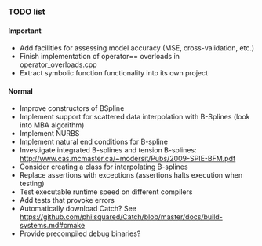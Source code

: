 ### TODO list

#### Important
- Add facilities for assessing model accuracy (MSE, cross-validation, etc.)
- Finish implementation of operator== overloads in operator_overloads.cpp
- Extract symbolic function functionality into its own project

#### Normal
- Improve constructors of BSpline
- Implement support for scattered data interpolation with B-Splines (look into MBA algorithm)
- Implement NURBS
- Implement natural end conditions for B-spline
- Investigate integrated B-splines and tension B-splines: http://www.cas.mcmaster.ca/~modersit/Pubs/2009-SPIE-BFM.pdf
- Consider creating a class for interpolating B-splines
- Replace assertions with exceptions (assertions halts execution when testing)
- Test executable runtime speed on different compilers
- Add tests that provoke errors
- Automatically download Catch? See https://github.com/philsquared/Catch/blob/master/docs/build-systems.md#cmake
- Provide precompiled debug binaries?
